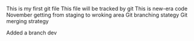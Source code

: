 This is my first git file
This file will be tracked by git
This is new-era code
November
getting from staging to wroking area
Git branching stategy
Git merging strategy



Added a branch dev

